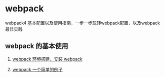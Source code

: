 # webpack

webpack4 基本配置以及使用指南，一步一步玩转webpack配置，以及webpack最佳实践

## webpack 的基本使用

1. [webpack 环境搭建，安装 webpack](https://github.com/plane-hjh/webpack/issues/1)

2. [webpack 一个简单的例子](https://github.com/plane-hjh/webpack/issues/2)
